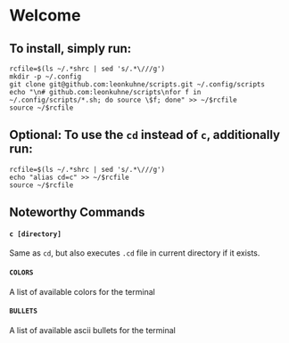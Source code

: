 # Welcome

## To install, simply run:
```
rcfile=$(ls ~/.*shrc | sed 's/.*\///g')
mkdir -p ~/.config
git clone git@github.com:leonkuhne/scripts.git ~/.config/scripts
echo "\n# github.com:leonkuhne/scripts\nfor f in ~/.config/scripts/*.sh; do source \$f; done" >> ~/$rcfile
source ~/$rcfile
```

## Optional: To use the `cd` instead of `c`, additionally run:
```
rcfile=$(ls ~/.*shrc | sed 's/.*\///g')
echo "alias cd=c" >> ~/$rcfile
source ~/$rcfile
```

## Noteworthy Commands
#### `c [directory]`
Same as `cd`, but also executes `.cd` file in current directory if it exists. 
#### `COLORS`
A list of available colors for the terminal
#### `BULLETS`
A list of available ascii bullets for the terminal
